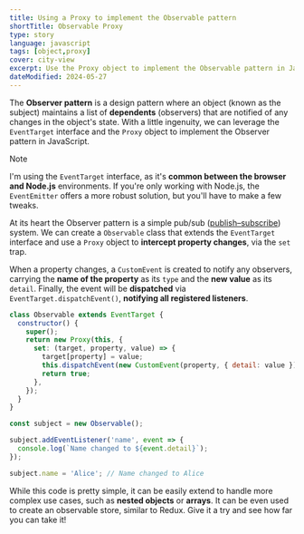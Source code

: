 ```yaml
---
title: Using a Proxy to implement the Observable pattern
shortTitle: Observable Proxy
type: story
language: javascript
tags: [object,proxy]
cover: city-view
excerpt: Use the Proxy object to implement the Observable pattern in JavaScript.
dateModified: 2024-05-27
---
```


The **Observer pattern** is a design pattern where an object (known as the subject) maintains a list of **dependents** (observers) that are notified of any changes in the object's state. With a little ingenuity, we can leverage the `EventTarget` interface and the `Proxy` object to implement the Observer pattern in JavaScript.

> [!NOTE]
>
> I'm using the `EventTarget` interface, as it's **common between the browser and Node.js** environments. If you're only working with Node.js, the `EventEmitter` offers a more robust solution, but you'll have to make a few tweaks.

At its heart the Observer pattern is a simple pub/sub ([publish–subscribe](https://en.wikipedia.org/wiki/Publish%E2%80%93subscribe_pattern)) system. We can create a `Observable` class that extends the `EventTarget` interface and use a `Proxy` object to **intercept property changes**, via the `set` trap.

When a property changes, a `CustomEvent` is created to notify any observers, carrying the **name of the property** as its `type` and the **new value** as its `detail`. Finally, the event will be **dispatched** via `EventTarget.dispatchEvent()`, **notifying all registered listeners**.

```js
class Observable extends EventTarget {
  constructor() {
    super();
    return new Proxy(this, {
      set: (target, property, value) => {
        target[property] = value;
        this.dispatchEvent(new CustomEvent(property, { detail: value }));
        return true;
      },
    });
  }
}

const subject = new Observable();

subject.addEventListener('name', event => {
  console.log(`Name changed to ${event.detail}`);
});

subject.name = 'Alice'; // Name changed to Alice
```

While this code is pretty simple, it can be easily extend to handle more complex use cases, such as **nested objects** or **arrays**. It can be even used to create an observable store, similar to Redux. Give it a try and see how far you can take it!
